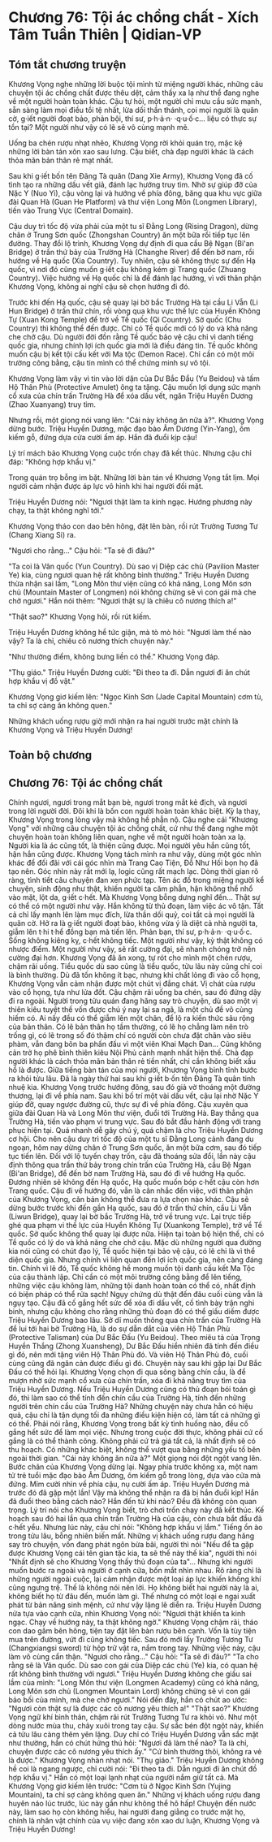 # Chương 76: Tội ác chồng chất - Xích Tâm Tuần Thiên | Qidian-VP

## Tóm tắt chương truyện

Khương Vọng nghe những lời buộc tội mình từ miệng người khác, những câu chuyện tội ác chồng chất được thêu dệt, cảm thấy xa lạ như thể đang nghe về một người hoàn toàn khác. Cậu tự hỏi, một người chỉ mưu cầu sức mạnh, sẵn sàng làm mọi điều tồi tệ nhất, lừa dối thần thánh, coi mọi người là quân cờ, g·iết người đoạt bảo, phản bội, thí sư, p·h·ả·n· ·q·u·ố·c... liệu có thực sự tồn tại? Một người như vậy có lẽ sẽ vô cùng mạnh mẽ.

Uống ba chén rượu nhạt nhẽo, Khương Vọng rời khỏi quán trọ, mặc kệ những lời bàn tán xôn xao sau lưng. Cậu biết, chà đạp người khác là cách thỏa mãn bản thân rẻ mạt nhất.

Sau khi g·iết bốn tên Đãng Tà quân (Dang Xie Army), Khương Vọng đã cố tình tạo ra những dấu vết giả, đánh lạc hướng truy tìm. Nhờ sự giúp đỡ của Nặc Y (Nuo Yi), cậu vòng lại và hướng về phía đông, băng qua khu vực giữa đài Quan Hà (Guan He Platform) và thư viện Long Môn (Longmen Library), tiến vào Trung Vực (Central Domain).

Cậu duy trì tốc độ vừa phải của một tu sĩ Đằng Long (Rising Dragon), dừng chân ở Trung Sơn quốc (Zhongshan Country) ăn một bữa rồi tiếp tục lên đường. Thay đổi lộ trình, Khương Vọng dự định đi qua cầu Bệ Ngạn (Bi'an Bridge) ở trấn thứ bảy của Trường Hà (Changhe River) để đến bờ nam, rồi hướng về Hạ quốc (Xia Country). Tuy nhiên, cậu sẽ không thực sự đến Hạ quốc, vì nơi đó cũng muốn g·iết cậu không kém gì Trang quốc (Zhuang Country). Việc hướng về Hạ quốc chỉ là để đánh lạc hướng, vì với thân phận Khương Vọng, không ai nghĩ cậu sẽ chọn hướng đi đó.

Trước khi đến Hạ quốc, cậu sẽ quay lại bờ bắc Trường Hà tại cầu Li Vẫn (Li Hun Bridge) ở trấn thứ chín, rồi vòng qua khu vực thế lực của Huyền Không Tự (Xuan Kong Temple) để trở về Tề quốc (Qi Country). Sở quốc (Chu Country) thì không thể đến được. Chỉ có Tề quốc mới có lý do và khả năng che chở cậu. Dù người đời đồn rằng Tề quốc bảo vệ cậu chỉ vì danh tiếng quốc gia, nhưng chính lợi ích quốc gia mới là điều đáng tin. Tề quốc không muốn cậu bị kết tội cấu kết với Ma tộc (Demon Race). Chỉ cần có một môi trường công bằng, cậu tin mình có thể chứng minh sự vô tội.

Khương Vọng làm vậy vì tin vào lời dặn của Dư Bắc Đẩu (Yu Beidou) và tấm Hộ Thân Phù (Protective Amulet) ông ta tặng. Cậu muốn lợi dụng sức mạnh cổ xưa của chín trấn Trường Hà để xóa dấu vết, ngăn Triệu Huyền Dương (Zhao Xuanyang) truy tìm.

Nhưng rồi, một giọng nói vang lên: "Cái này không ăn nữa à?". Khương Vọng dừng bước. Triệu Huyền Dương, mặc đạo bào Âm Dương (Yin-Yang), ôm kiếm gỗ, đứng dựa cửa cười ấm áp. Hắn đã đuổi kịp cậu!

Lý trí mách bảo Khương Vọng cuộc trốn chạy đã kết thúc. Nhưng cậu chỉ đáp: "Không hợp khẩu vị."

Trong quán trọ bỗng im bặt. Những lời bàn tán về Khương Vọng tắt lịm. Mọi người cảm nhận được áp lực vô hình khi hai người đối mặt.

Triệu Huyền Dương nói: "Ngươi thật làm ta kinh ngạc. Hướng phương này chạy, ta thật không nghĩ tới."

Khương Vọng tháo con dao bên hông, đặt lên bàn, rồi rút Trường Tương Tư (Chang Xiang Si) ra.

"Ngươi cho rằng..." Cậu hỏi: "Ta sẽ đi đâu?"

"Ta coi là Vân quốc (Yun Country). Dù sao vị Diệp các chủ (Pavilion Master Ye) kia, cùng ngươi quan hệ rất không bình thường." Triệu Huyền Dương thừa nhận sai lầm, "Long Môn thư viện cũng có khả năng, Long Môn sơn chủ (Mountain Master of Longmen) nói không chừng sẽ vì con gái mà che chở ngươi." Hắn nói thêm: "Ngươi thật sự là chiêu cô nương thích a!"

"Thật sao?" Khương Vọng hỏi, rồi rút kiếm.

Triệu Huyền Dương không hề tức giận, mà tò mò hỏi: "Ngươi làm thế nào vậy? Ta là chỉ, chiêu cô nương thích chuyện này."

"Như thường điểm, không bưng liền có thể." Khương Vọng đáp.

"Thụ giáo." Triệu Huyền Dương cười: "Đi theo ta đi. Dẫn ngươi đi ăn chút hợp khẩu vị đồ vật."

Khương Vọng giơ kiếm lên: "Ngọc Kinh Sơn (Jade Capital Mountain) cơm tù, ta chỉ sợ càng ăn không quen."

Những khách uống rượu giờ mới nhận ra hai người trước mặt chính là Khương Vọng và Triệu Huyền Dương!

## Toàn bộ chương

## Chương 76: Tội ác chồng chất

Chính ngươi, ngươi trong mắt bạn bè, ngươi trong mắt kẻ địch, và ngươi trong lời người đời.
Đôi khi là bốn con người hoàn toàn khác biệt.
Kỳ lạ thay, Khương Vọng trong lòng vậy mà không hề phẫn nộ.
Cậu nghe cái "Khương Vọng" với những câu chuyện tội ác chồng chất, cứ như thể đang nghe một chuyện hoàn toàn không liên quan, nghe về một người hoàn toàn xa lạ.
Người kia là ác cũng tốt, là thiện cũng được. Mọi người yêu hắn cũng tốt, hận hắn cũng được.
Khương Vọng tách mình ra như vậy, dùng một góc nhìn khác để đối đãi với cái góc nhìn mà Trang Cao Tiện, Đỗ Như Hối bọn họ đã tạo nên.
Góc nhìn này rất mới lạ, logic cũng rất mạch lạc.
Dòng thời gian rõ ràng, tình tiết câu chuyện đan xen phức tạp. Tên ác đồ trong miệng người kể chuyện, sinh động như thật, khiến người ta căm phẫn, hận không thể nhổ vào mặt, lột da, g·iết c·hết.
Mà Khương Vọng bỗng dưng nghĩ đến...
Thật sự có thể có một người như vậy.
Hắn không từ thủ đoạn, làm việc ác vô tận. Tất cả chỉ lấy mạnh lên làm mục đích, lừa thần dối quỷ, coi tất cả mọi người là quân cờ. Hở ra là g·iết người đoạt bảo, không vừa ý là diệt cả nhà người ta, giẫm lên t·hi t·hể đồng bạn mà tiến lên.
Phản bạn, thí sư, p·h·ả·n· ·q·u·ố·c.
Sống không kiêng kỵ, c·hết không tiếc.
Một người như vậy, kỳ thật không có nhược điểm.
Một người như vậy, sẽ rất cường đại, sẽ nhanh chóng trở nên cường đại hơn.
Khương Vọng đã ăn xong, tự rót cho mình một chén rượu, chậm rãi uống.
Tiểu quốc dù sao cũng là tiểu quốc, tửu lâu này cũng chỉ coi là bình thường. Dù đã tốn không ít bạc, nhưng khi chất lỏng đi vào cổ họng, Khương Vọng vẫn cảm nhận được một chút vị đắng chát.
Vị chát của rượu vào cổ họng, tựa như lửa đốt.
Cậu chậm rãi uống ba chén, sau đó đứng dậy đi ra ngoài.
Người trong tửu quán đang hăng say trò chuyện, dù sao một vị thiên kiêu tuyệt thế vốn được chú ý nay lại sa ngã, là một chủ đề vô cùng hiếm có. Ai nấy đều có thể giẫm lên một chân, để lộ ra kiến thức sâu rộng của bản thân.
Có lẽ bản thân họ tầm thường, có lẽ họ chẳng làm nên trò trống gì, có lẽ trong số đó thậm chí có người còn chưa đặt chân vào siêu phàm, vẫn đang bôn ba phấn đấu vì một viên Khai Mạch Đan... Cũng không cản trở họ phê bình thiên kiêu Nội Phủ cảnh mạnh nhất hiện thế.
Chà đạp người khác là cách thỏa mãn bản thân rẻ tiền nhất, chỉ cần không biết xấu hổ là được.
Giữa tiếng bàn tán của mọi người, Khương Vọng bình tĩnh bước ra khỏi tửu lâu.
Đã là ngày thứ hai sau khi g·iết b·ốn tên Đãng Tà quân tinh nhuệ kia.
Khương Vọng trước hướng đông, sau đó giả vờ thoáng một đường thương, lại đi về phía nam. Sau khi bố trí một vài dấu vết, cậu lại nhờ Nặc Y giúp đỡ, quay ngược đường cũ, thực sự đi về phía đông.
Cậu xuyên qua giữa đài Quan Hà và Long Môn thư viện, đuổi tới Trường Hà. Bay thẳng qua Trường Hà, tiến vào phạm vi trung vực.
Sau đó bắt đầu hành động với trang phục hiện tại.
Quá nhanh dễ gây chú ý, quá chậm là cho Triệu Huyền Dương cơ hội.
Cho nên cậu duy trì tốc độ của một tu sĩ Đằng Long cảnh đang du ngoạn, hôm nay dừng chân ở Trung Sơn quốc, ăn một bữa cơm, sau đó tiếp tục tiến lên.
Đối với lộ tuyến chạy trốn, cậu đã thoáng sửa đổi, lần này cậu định thông qua trấn thứ bảy trong chín trấn của Trường Hà, cầu Bệ Ngạn (Bi'an Bridge), để đến bờ nam Trường Hà, sau đó đi về hướng Hạ quốc.
Đương nhiên sẽ không đến Hạ quốc, Hạ quốc muốn bóp c·hết cậu còn hơn Trang quốc.
Cậu đi về hướng đó, vẫn là cân nhắc đến việc, với thân phận của Khương Vọng, căn bản không thể đưa ra lựa chọn nào khác.
Cậu sẽ dừng bước trước khi đến gần Hạ quốc, sau đó ở trấn thứ chín, cầu Li Vẫn (Liwun Bridge), quay lại bờ bắc Trường Hà, trở về trung vực. Lại trực tiếp ghé qua phạm vi thế lực của Huyền Không Tự (Xuankong Temple), trở về Tề quốc.
Sở quốc không thể quay lại được nữa.
Hiện tại toàn bộ hiện thế, chỉ có Tề quốc có lý do và khả năng che chở cậu.
Mặc dù những người qua đường kia nói cũng có chút đạo lý, Tề quốc hiện tại bảo vệ cậu, có lẽ chỉ là vì thể diện quốc gia. Nhưng chính vì liên quan đến lợi ích quốc gia, nên càng đáng tin. Chính vì lẽ đó, Tề quốc không hề mong muốn tội danh cấu kết Ma Tộc của cậu thành lập.
Chỉ cần có một môi trường công bằng để lên tiếng, những việc cậu không làm, những tội danh hoàn toàn có thể có, nhất định có biện pháp có thể rửa sạch!
Ngụy chứng dù thật đến đâu cuối cùng vẫn là ngụy tạo.
Cậu đã cố gắng hết sức để xóa đi dấu vết, cố tình bày trận nghi binh, nhưng cậu không cho rằng những thủ đoạn đó có thể giấu diếm được Triệu Huyền Dương bao lâu.
Sở dĩ muốn thông qua chín trấn của Trường Hà để lui tới hai bờ Trường Hà, là do sự dẫn dắt của viên Hộ Thân Phù (Protective Talisman) của Dư Bắc Đấu (Yu Beidou). Theo miêu tả của Trọng Huyền Thắng (Zhong Xuansheng), Dư Bắc Đấu hiển nhiên đã tính đến điều gì đó, nên mới tặng viên Hộ Thân Phù đó. Và viên Hộ Thân Phù đó, cuối cùng cũng đã ngăn cản được điều gì đó. Chuyện này sau khi gặp lại Dư Bắc Đấu có thể hỏi lại.
Khương Vọng chọn đi qua sông bằng chín cầu, là để mượn nhờ sức mạnh cổ xưa của chín trấn, xóa đi khả năng truy tìm của Triệu Huyền Dương.
Nếu Triệu Huyền Dương cũng có thủ đoạn bói toán gì đó, thì làm sao có thể tính đến chín cầu của Trường Hà, tính đến những người trên chín cầu của Trường Hà?
Những chuyện này chưa hẳn có hiệu quả, cậu chỉ là tận dụng tối đa những điều kiện hiện có, làm tất cả những gì có thể.
Phải nói rằng, Khương Vọng trong bất kỳ tình huống nào, đều cố gắng hết sức để làm mọi việc.
Nhưng trong cuộc đời thực, không phải cứ cố gắng là có thể thành công. Không phải cứ trả giá tất cả, là nhất định sẽ có thu hoạch.
Có những khác biệt, không thể vượt qua bằng những yếu tố bên ngoài thời gian.
"Cái này không ăn nữa à?" Một giọng nói đột ngột vang lên.
Bước chân của Khương Vọng dừng lại.
Ngay phía trước không xa, một nam tử trẻ tuổi mặc đạo bào Âm Dương, ôm kiếm gỗ trong lòng, dựa vào cửa mà đứng.
Mỉm cười nhìn về phía cậu, nụ cười ấm áp.
Triệu Huyền Dương mà trước đó đã gặp một lần!
Vậy mà không thể nhận ra đã bị hắn đuổi kịp!
Hắn đã đuổi theo bằng cách nào? Hắn đến từ khi nào?
Đều đã không còn quan trọng.
Lý trí nói cho Khương Vọng biết, trò chơi trốn chạy này đã kết thúc.
Kế hoạch sau đó hai lần qua chín trấn Trường Hà của cậu, còn chưa bắt đầu đã c·hết yểu.
Nhưng lúc này, cậu chỉ nói: "Không hợp khẩu vị lắm."
Tiếng ồn ào trong tửu lâu, bỗng nhiên biến mất.
Những vị khách uống rượu đang hăng say trò chuyện, vốn đang phát ngôn bừa bãi, người thì nói "Nếu để ta gặp được Khương Vọng cái tên gian tặc kia, ta sẽ thế này thế kia", người thì nói "Nhất định sẽ cho Khương Vọng thấy thủ đoạn của ta"...
Nhưng khi người muốn bước ra ngoài và người ở cạnh cửa, bốn mắt nhìn nhau.
Rõ ràng chỉ là những người ngoài cuộc, lại cảm nhận được một loại áp lực khiến không khí cũng ngưng trệ.
Thế là không nói nên lời.
Họ không biết hai người này là ai, không biết họ từ đâu đến, muốn làm gì.
Thế nhưng có một loại e ngại xuất phát từ bản năng sinh mệnh, cứ như vậy lặng lẽ diễn ra.
Triệu Huyền Dương nửa tựa vào cạnh cửa, nhìn Khương Vọng nói: "Ngươi thật khiến ta kinh ngạc. Chạy về hướng này, ta thật không ngờ."
Khương Vọng chậm rãi, tháo con dao găm bên hông, tiện tay đặt lên bàn rượu bên cạnh.
Vốn là tùy tiện mua trên đường, vứt đi cũng không tiếc.
Sau đó mới lấy Trường Tương Tư (Changxiangsi sword) từ hộp trữ vật ra, nắm trong tay.
Những việc này, cậu làm vô cùng cẩn thận.
"Ngươi cho rằng..." Cậu hỏi: "Ta sẽ đi đâu?"
"Ta cho rằng sẽ là Vân quốc. Dù sao con gái của Diệp các chủ (Ye) kia, có quan hệ rất không bình thường với ngươi." Triệu Huyền Dương không che giấu sai lầm của mình: "Long Môn thư viện (Longmen Academy) cũng có khả năng, Long Môn sơn chủ (Longmen Mountain Lord) không chừng sẽ vì con gái bảo bối của mình, mà che chở ngươi."
Nói đến đây, hắn có chút ao ước: "Ngươi còn thật sự là được các cô nương yêu thích a!"
"Thật sao?" Khương Vọng ngữ khí bình thản, chậm rãi rút Trường Tương Tư ra khỏi vỏ.
Như một dòng nước mùa thu, chảy xuôi trong tay cậu.
Sự sắc bén đột ngột này, khiến cả tửu lâu càng thêm yên lặng.
Duy chỉ có Triệu Huyền Dương vẫn sắc mặt như thường, hắn có chút hứng thú hỏi: "Ngươi đã làm thế nào? Ta là chỉ, chuyện được các cô nương yêu thích ấy."
"Cứ bình thường thôi, không ra vẻ là được." Khương Vọng nhàn nhạt nói.
"Thụ giáo." Triệu Huyền Dương không hề coi là ngang ngược, chỉ cười nói: "Đi theo ta đi. Dẫn ngươi đi ăn chút đồ hợp khẩu vị."
Hắn có một loại lạnh nhạt của người nắm giữ tất cả.
Mà Khương Vọng giơ kiếm lên trước: "Cơm tù ở Ngọc Kinh Sơn (Yujing Mountain), ta chỉ sợ càng không quen ăn."
Những vị khách uống rượu đang huyên náo lúc trước, lúc này gần như không thể hô hấp!
Chuyện đến nước này, làm sao họ còn không hiểu, hai người đang giằng co trước mặt họ, chính là nhân vật chính của vụ việc đang xôn xao dư luận, Khương Vọng và Triệu Huyền Dương!